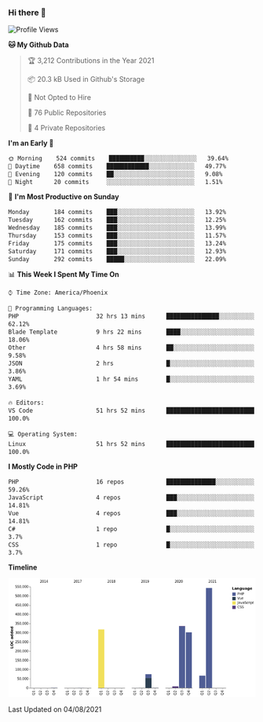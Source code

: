 ### Hi there 👋

<!--START_SECTION:waka-->
![Profile Views](http://img.shields.io/badge/Profile%20Views-0-blue)

**🐱 My Github Data** 

> 🏆 3,212 Contributions in the Year 2021
 > 
> 📦 20.3 kB Used in Github's Storage 
 > 
> 🚫 Not Opted to Hire
 > 
> 📜 76 Public Repositories 
 > 
> 🔑 4 Private Repositories  
 > 
**I'm an Early 🐤** 

```text
🌞 Morning    524 commits    ██████████░░░░░░░░░░░░░░░   39.64% 
🌆 Daytime    658 commits    ████████████░░░░░░░░░░░░░   49.77% 
🌃 Evening    120 commits    ██░░░░░░░░░░░░░░░░░░░░░░░   9.08% 
🌙 Night      20 commits     ░░░░░░░░░░░░░░░░░░░░░░░░░   1.51%

```
📅 **I'm Most Productive on Sunday** 

```text
Monday       184 commits    ███░░░░░░░░░░░░░░░░░░░░░░   13.92% 
Tuesday      162 commits    ███░░░░░░░░░░░░░░░░░░░░░░   12.25% 
Wednesday    185 commits    ███░░░░░░░░░░░░░░░░░░░░░░   13.99% 
Thursday     153 commits    ███░░░░░░░░░░░░░░░░░░░░░░   11.57% 
Friday       175 commits    ███░░░░░░░░░░░░░░░░░░░░░░   13.24% 
Saturday     171 commits    ███░░░░░░░░░░░░░░░░░░░░░░   12.93% 
Sunday       292 commits    █████░░░░░░░░░░░░░░░░░░░░   22.09%

```


📊 **This Week I Spent My Time On** 

```text
⌚︎ Time Zone: America/Phoenix

💬 Programming Languages: 
PHP                      32 hrs 13 mins      ███████████████░░░░░░░░░░   62.12% 
Blade Template           9 hrs 22 mins       ████░░░░░░░░░░░░░░░░░░░░░   18.06% 
Other                    4 hrs 58 mins       ██░░░░░░░░░░░░░░░░░░░░░░░   9.58% 
JSON                     2 hrs               █░░░░░░░░░░░░░░░░░░░░░░░░   3.86% 
YAML                     1 hr 54 mins        █░░░░░░░░░░░░░░░░░░░░░░░░   3.69%

🔥 Editors: 
VS Code                  51 hrs 52 mins      █████████████████████████   100.0%

💻 Operating System: 
Linux                    51 hrs 52 mins      █████████████████████████   100.0%

```

**I Mostly Code in PHP** 

```text
PHP                      16 repos            ██████████████░░░░░░░░░░░   59.26% 
JavaScript               4 repos             ███░░░░░░░░░░░░░░░░░░░░░░   14.81% 
Vue                      4 repos             ███░░░░░░░░░░░░░░░░░░░░░░   14.81% 
C#                       1 repo              █░░░░░░░░░░░░░░░░░░░░░░░░   3.7% 
CSS                      1 repo              █░░░░░░░░░░░░░░░░░░░░░░░░   3.7%

```


**Timeline**

![Chart not found](https://raw.githubusercontent.com/mikebronner/mikebronner/master/charts/bar_graph.png) 


 Last Updated on 04/08/2021
<!--END_SECTION:waka-->

<!--
**mikebronner/mikebronner** is a ✨ _special_ ✨ repository because its `README.md` (this file) appears on your GitHub profile.

Here are some ideas to get you started:

- 🔭 I’m currently working on ...
- 🌱 I’m currently learning ...
- 👯 I’m looking to collaborate on ...
- 🤔 I’m looking for help with ...
- 💬 Ask me about ...
- 📫 How to reach me: ...
- 😄 Pronouns: ...
- ⚡ Fun fact: ...
-->
